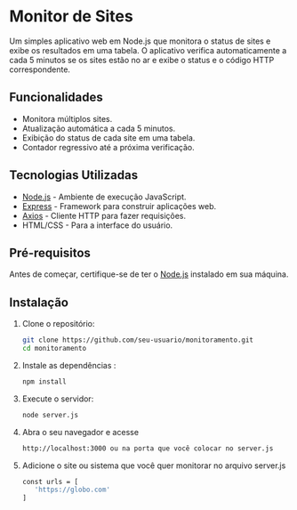 # Monitor de Sites

Um simples aplicativo web em Node.js que monitora o status de sites e exibe os resultados em uma tabela. O aplicativo verifica automaticamente a cada 5 minutos se os sites estão no ar e exibe o status e o código HTTP correspondente.

## Funcionalidades

- Monitora múltiplos sites.
- Atualização automática a cada 5 minutos.
- Exibição do status de cada site em uma tabela.
- Contador regressivo até a próxima verificação.

## Tecnologias Utilizadas

- [Node.js](https://nodejs.org/) - Ambiente de execução JavaScript.
- [Express](https://expressjs.com/) - Framework para construir aplicações web.
- [Axios](https://axios-http.com/) - Cliente HTTP para fazer requisições.
- HTML/CSS - Para a interface do usuário.

## Pré-requisitos

Antes de começar, certifique-se de ter o [Node.js](https://nodejs.org/) instalado em sua máquina.

## Instalação

1. Clone o repositório:
   ```bash
   git clone https://github.com/seu-usuario/monitoramento.git
   cd monitoramento

2.  Instale as dependências :
    ```bash
    npm install

3. Execute o servidor:
   ```bash
   node server.js

4. Abra o seu navegador e acesse
    ```bash
    http://localhost:3000 ou na porta que você colocar no server.js

5. Adicione o site ou sistema que você quer monitorar no arquivo server.js
    ```bash
    const urls = [
       'https://globo.com'
    ]
    
